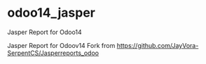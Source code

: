 # odoo14_jasper
Jasper Report for Odoo14

Jasper Report for Odoov14
Fork from https://github.com/JayVora-SerpentCS/Jasperreports_odoo
